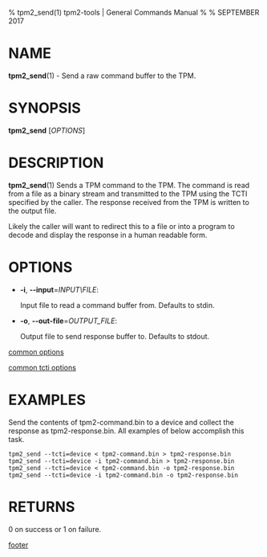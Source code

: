 % tpm2_send(1) tpm2-tools | General Commands Manual
%
% SEPTEMBER 2017

# NAME

**tpm2_send**(1) - Send a raw command buffer to the TPM.

# SYNOPSIS

**tpm2_send** [*OPTIONS*]

# DESCRIPTION

**tpm2_send**(1) Sends a TPM command to the TPM. The command is
read from a file as a binary stream and transmitted to the TPM using the TCTI
specified by the caller. The response received from the TPM is written to
the output file.

Likely the caller will want to redirect this to a file or into a
program to decode and display the response in a human readable form.

# OPTIONS

  * **-i**, **--input**=_INPUT\FILE_:

    Input file to read a command buffer from. Defaults to stdin.

  * **-o**, **--out-file**=_OUTPUT\_FILE_:

    Output file to send response buffer to. Defaults to stdout.

[common options](common/options.md)

[common tcti options](common/tcti.md)

# EXAMPLES

Send the contents of tpm2-command.bin to a device and collect the response as tpm2-response.bin.
All examples of below accomplish this task.
```
tpm2_send --tcti=device < tpm2-command.bin > tpm2-response.bin
tpm2_send --tcti=device -i tpm2-command.bin > tpm2-response.bin
tpm2_send --tcti=device < tpm2-command.bin -o tpm2-response.bin
tpm2_send --tcti=device -i tpm2-command.bin -o tpm2-response.bin
```

# RETURNS

0 on success or 1 on failure.

[footer](common/footer.md)
